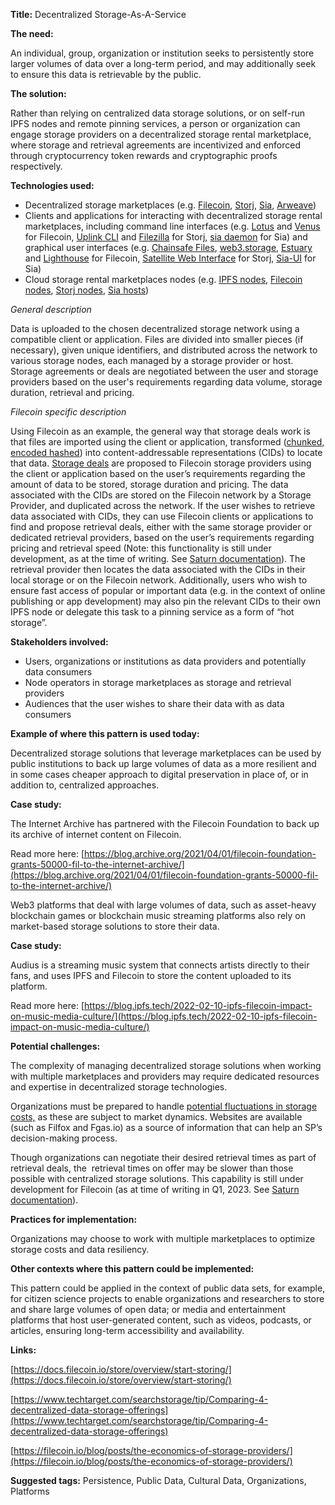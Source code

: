 **Title:** Decentralized Storage-As-A-Service

**The need:** 

An individual, group, organization or institution seeks to persistently store larger volumes of data over a long-term period, and may additionally seek to ensure this data is retrievable by the public.

**The solution:**

Rather than relying on centralized data storage solutions, or on self-run IPFS nodes and remote pinning services, a person or organization can engage storage providers on a decentralized storage rental marketplace, where storage and retrieval agreements are incentivized and enforced through cryptocurrency token rewards and cryptographic proofs respectively.

**Technologies used:**

- Decentralized storage marketplaces (e.g. [Filecoin](https://filecoin.io/), [Storj](https://www.storj.io/), [Sia](https://sia.tech/), [Arweave](https://www.arweave.org/))
- Clients and applications for interacting with decentralized storage rental marketplaces, including command line interfaces (e.g. [Lotus](https://lotus.filecoin.io/lotus/get-started/what-is-lotus/) and [Venus](https://docs.filecoin.io/nodes/implementations/venus/) for Filecoin, [Uplink CLI](https://www.storj.io/integrations/uplink-cli) and [Filezilla](https://www.storj.io/integrations/filezilla) for Storj, [sia daemon](https://github.com/SiaFoundation/siad) for Sia) and graphical user interfaces (e.g. [Chainsafe Files](https://files.chainsafe.io/), [web3.storage](https://web3.storage/), [Estuary](https://estuary.tech/) and [Lighthouse](https://www.lighthouse.storage/) for Filecoin, [Satellite Web Interface](https://github.com/storj/storj/wiki/Satellite-GUI) for Storj, [Sia-UI](https://github.com/NebulousLabs/Sia-UI) for Sia)
- Cloud storage rental marketplaces nodes (e.g. [IPFS nodes](https://docs.ipfs.tech/concepts/nodes/#preload), [Filecoin nodes](https://spec.filecoin.io/systems/filecoin_nodes/), [Storj nodes](https://docs.storj.io/node), [Sia hosts](https://docs.sia.tech/hosting/about-hosting-on-sia))

*General description*

Data is uploaded to the chosen decentralized storage network using a compatible client or application. Files are divided into smaller pieces (if necessary), given unique identifiers, and distributed across the network to various storage nodes, each managed by a storage provider or host. Storage agreements or deals are negotiated between the user and storage providers based on the user's requirements regarding data volume, storage duration, retrieval and pricing.

*Filecoin specific description*

Using Filecoin as an example, the general way that storage deals work is that files are imported using the client or application, transformed ([chunked, encoded hashed](https://spec.filecoin.io/systems/filecoin_files/piece/)) into content-addressable representations (CIDs) to locate that data. [Storage deals](https://filecoin.io/blog/posts/how-storage-and-retrieval-deals-work-on-filecoin/) are proposed to Filecoin storage providers using the client or application based on the user’s requirements regarding the amount of data to be stored, storage duration and pricing. The data associated with the CIDs are stored on the Filecoin network by a Storage Provider, and duplicated across the network. If the user wishes to retrieve data associated with CIDs, they can use Filecoin clients or applications to find and propose retrieval deals, either with the same storage provider or dedicated retrieval providers, based on the user’s requirements regarding pricing and retrieval speed (Note: this functionality is still under development, as at the time of writing. See [Saturn documentation](https://docs.filecoin.io/basics/how-retrieval-works/saturn/)). The retrieval provider then locates the data associated with the CIDs in their local storage or on the Filecoin network. Additionally, users who wish to ensure fast access of popular or important data (e.g. in the context of online publishing or app development) may also pin the relevant CIDs to their own IPFS node or delegate this task to a pinning service as a form of “hot storage”.

**Stakeholders involved:**

- Users, organizations or institutions as data providers and potentially data consumers
- Node operators in storage marketplaces as storage and retrieval providers
- Audiences that the user wishes to share their data with as data consumers

**Example of where this pattern is used today:**

Decentralized storage solutions that leverage marketplaces can be used by public institutions to back up large volumes of data as a more resilient and in some cases cheaper approach to digital preservation in place of, or in addition to, centralized approaches.

**Case study:** 

The Internet Archive has partnered with the Filecoin Foundation to back up its archive of internet content on Filecoin.

Read more here: [https://blog.archive.org/2021/04/01/filecoin-foundation-grants-50000-fil-to-the-internet-archive/](https://blog.archive.org/2021/04/01/filecoin-foundation-grants-50000-fil-to-the-internet-archive/)

Web3 platforms that deal with large volumes of data, such as asset-heavy blockchain games or blockchain music streaming platforms also rely on market-based storage solutions to store their data.

**Case study:**

Audius is a streaming music system that connects artists directly to their fans, and uses IPFS and Filecoin to store the content uploaded to its platform.

Read more here: [https://blog.ipfs.tech/2022-02-10-ipfs-filecoin-impact-on-music-media-culture/](https://blog.ipfs.tech/2022-02-10-ipfs-filecoin-impact-on-music-media-culture/)

**Potential challenges:**

The complexity of managing decentralized storage solutions when working with multiple marketplaces and providers may require dedicated resources and expertise in decentralized storage technologies.

Organizations must be prepared to handle [potential fluctuations in storage costs,](https://filecoin.io/blog/posts/the-economics-of-storage-providers/) as these are subject to market dynamics. Websites are available (such as Filfox and Fgas.io) as a source of information that can help an SP’s decision-making process.

Though organizations can negotiate their desired retrieval times as part of retrieval deals, the  retrieval times on offer may be slower than those possible with centralized storage solutions. This capability is still under development for Filecoin (as at time of writing in Q1, 2023. See [Saturn documentation](https://docs.filecoin.io/basics/how-retrieval-works/saturn/)).

**Practices for implementation:**

Organizations may choose to work with multiple marketplaces to optimize storage costs and data resiliency.

**Other contexts where this pattern could be implemented:**

This pattern could be applied in the context of public data sets, for example, for citizen science projects to enable organizations and researchers to store and share large volumes of open data; or media and entertainment platforms that host user-generated content, such as videos, podcasts, or articles, ensuring long-term accessibility and availability.

**Links:**

[https://docs.filecoin.io/store/overview/start-storing/](https://docs.filecoin.io/store/overview/start-storing/)

[https://www.techtarget.com/searchstorage/tip/Comparing-4-decentralized-data-storage-offerings](https://www.techtarget.com/searchstorage/tip/Comparing-4-decentralized-data-storage-offerings)

[https://filecoin.io/blog/posts/the-economics-of-storage-providers/](https://filecoin.io/blog/posts/the-economics-of-storage-providers/)

**Suggested tags:** Persistence, Public Data, Cultural Data, Organizations, Platforms
